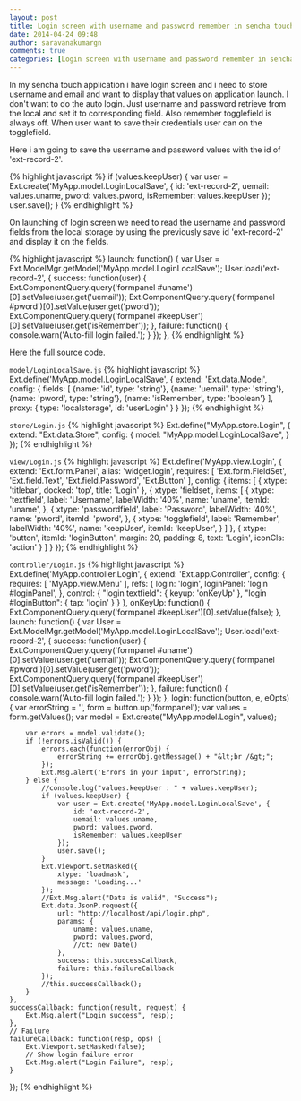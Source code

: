 ```yaml
---
layout: post
title: Login screen with username and password remember in sencha touch
date: 2014-04-24 09:48
author: saravanakumargn
comments: true
categories: [Login screen with username and password remember in sencha touch, Sench Touch, Sencha, Sencha Touch 2.3]
---
```


In my sencha touch application i have login screen and i need to store username and email and want to display that values on application launch. I don't want to do the auto login. Just username and password retrieve from the local and set it to corresponding field. Also remember togglefield is always off. When user want to save their credentials user can on the togglefield. 

Here i am going to save the username and password values with the id of 'ext-record-2'.

 
{% highlight javascript %}
if (values.keepUser) {
	var user = Ext.create('MyApp.model.LoginLocalSave', {
		id: 'ext-record-2',
		uemail: values.uname,
		pword: values.pword,
		isRemember: values.keepUser
	});
	user.save();
}
{% endhighlight %}

On launching of login screen we need to read the username and password fields from the local storage by using the previously save id 'ext-record-2' and display it on the fields.

 
{% highlight javascript %}
launch: function() {
	var User = Ext.ModelMgr.getModel('MyApp.model.LoginLocalSave');
	User.load('ext-record-2', {
		success: function(user) {
			Ext.ComponentQuery.query('formpanel #uname')[0].setValue(user.get('uemail'));
			Ext.ComponentQuery.query('formpanel #pword')[0].setValue(user.get('pword'));
			Ext.ComponentQuery.query('formpanel #keepUser')[0].setValue(user.get('isRemember'));
		},
		failure: function() {
			console.warn('Auto-fill login failed.');
		}
	});
},
{% endhighlight %}

Here the full source code. 


`model/LoginLocalSave.js`
{% highlight javascript %}
Ext.define('MyApp.model.LoginLocalSave', {
    extend: 'Ext.data.Model',
    config: {
        fields: [
            {name: 'id', type: 'string'},
            {name: 'uemail', type: 'string'},
            {name: 'pword', type: 'string'},
            {name: 'isRemember', type: 'boolean'}
        ],
        proxy: {
            type: 'localstorage',
            id: 'userLogin'
        }
    }
});
{% endhighlight %}

`store/Login.js`
{% highlight javascript %}
Ext.define("MyApp.store.Login", {
    extend: "Ext.data.Store",
    config: {
        model: "MyApp.model.LoginLocalSave",
    }
});
{% endhighlight %}

 
`view/Login.js`
{% highlight javascript %}
Ext.define('MyApp.view.Login', {
    extend: 'Ext.form.Panel',
    alias: 'widget.login',
    requires: [
        'Ext.form.FieldSet',
        'Ext.field.Text',
        'Ext.field.Password',
        'Ext.Button'
    ],
    config: {
        items: [
            {
                xtype: 'titlebar',
                docked: 'top',
                title: 'Login'
            },
            {
                xtype: 'fieldset',
                items: [
                    {
                        xtype: 'textfield',
                        label: 'Username',
                        labelWidth: '40%',
                        name: 'uname',
                        itemId: 'uname',
                    },
                    {
                        xtype: 'passwordfield',
                        label: 'Password',
                        labelWidth: '40%',
                        name: 'pword',
                        itemId: 'pword',
                    },
                    {
                        xtype: 'togglefield',
                        label: 'Remember',
                        labelWidth: '40%',
                        name: 'keepUser',
                        itemId: 'keepUser',
                    }
                ]
            },
            {
                xtype: 'button',
                itemId: 'loginButton',
                margin: 20,
                padding: 8,
                text: 'Login',
                iconCls: 'action'
            }
        ]
    }
});
{% endhighlight %}


`controller/Login.js`
{% highlight javascript %}
Ext.define('MyApp.controller.Login', {
    extend: 'Ext.app.Controller',
    config: {
        requires: [
            'MyApp.view.Menu'
        ],
        refs: {
            login: 'login',
            loginPanel: 'login #loginPanel',
        },
        control: {
            "login textfield": {
                keyup: 'onKeyUp'
            },
            "login #loginButton": {
                tap: 'login'
            }
        }
    },
    onKeyUp: function() {
        Ext.ComponentQuery.query('formpanel #keepUser')[0].setValue(false);
    },
    launch: function() {
        var User = Ext.ModelMgr.getModel('MyApp.model.LoginLocalSave');
        User.load('ext-record-2', {
            success: function(user) {
                Ext.ComponentQuery.query('formpanel #uname')[0].setValue(user.get('uemail'));
                Ext.ComponentQuery.query('formpanel #pword')[0].setValue(user.get('pword'));
                Ext.ComponentQuery.query('formpanel #keepUser')[0].setValue(user.get('isRemember'));
            },
            failure: function() {
                console.warn('Auto-fill login failed.');
            }
        });
    },
    login: function(button, e, eOpts) {
        var errorString = '',
                form = button.up('formpanel');
        var values = form.getValues();
        var model = Ext.create("MyApp.model.Login", values);

        var errors = model.validate();
        if (!errors.isValid()) {
            errors.each(function(errorObj) {
                errorString += errorObj.getMessage() + "&lt;br /&gt;";
            });
            Ext.Msg.alert('Errors in your input', errorString);
        } else {
            //console.log("values.keepUser : " + values.keepUser);
            if (values.keepUser) {
                var user = Ext.create('MyApp.model.LoginLocalSave', {
                    id: 'ext-record-2',
                    uemail: values.uname,
                    pword: values.pword,
                    isRemember: values.keepUser
                });
                user.save();
            }
            Ext.Viewport.setMasked({
                xtype: 'loadmask',
                message: 'Loading...'
            });
            //Ext.Msg.alert("Data is valid", "Success");
            Ext.data.JsonP.request({
                url: "http://localhost/api/login.php",
                params: {
                    uname: values.uname,
                    pword: values.pword,
                    //ct: new Date()
                },
                success: this.successCallback,
                failure: this.failureCallback
            });
            //this.successCallback();
        }
    },
    successCallback: function(result, request) {
		Ext.Msg.alert("Login success", resp);
	},
    // Failure
    failureCallback: function(resp, ops) {
        Ext.Viewport.setMasked(false);
        // Show login failure error
        Ext.Msg.alert("Login Failure", resp);
    }

});
{% endhighlight %}
